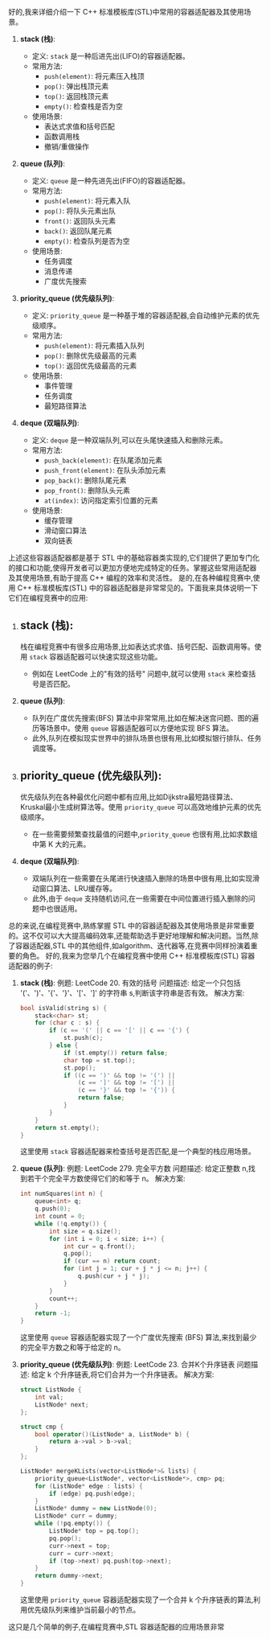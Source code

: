 好的,我来详细介绍一下 C++ 标准模板库(STL)中常用的容器适配器及其使用场景。

1. **stack (栈)**:
    - 定义: `stack` 是一种后进先出(LIFO)的容器适配器。
    - 常用方法:
        - `push(element)`: 将元素压入栈顶
        - `pop()`: 弹出栈顶元素
        - `top()`: 返回栈顶元素
        - `empty()`: 检查栈是否为空
    - 使用场景:
        - 表达式求值和括号匹配
        - 函数调用栈
        - 撤销/重做操作

2. **queue (队列)**:
    - 定义: `queue` 是一种先进先出(FIFO)的容器适配器。
    - 常用方法:
        - `push(element)`: 将元素入队
        - `pop()`: 将队头元素出队
        - `front()`: 返回队头元素
        - `back()`: 返回队尾元素
        - `empty()`: 检查队列是否为空
    - 使用场景:
        - 任务调度
        - 消息传递
        - 广度优先搜索

3. **priority_queue (优先级队列)**:
    - 定义: `priority_queue` 是一种基于堆的容器适配器,会自动维护元素的优先级顺序。
    - 常用方法:
        - `push(element)`: 将元素插入队列
        - `pop()`: 删除优先级最高的元素
        - `top()`: 返回优先级最高的元素
    - 使用场景:
        - 事件管理
        - 任务调度
        - 最短路径算法

4. **deque (双端队列)**:
    - 定义: `deque` 是一种双端队列,可以在头尾快速插入和删除元素。
    - 常用方法:
        - `push_back(element)`: 在队尾添加元素
        - `push_front(element)`: 在队头添加元素
        - `pop_back()`: 删除队尾元素
        - `pop_front()`: 删除队头元素
        - `at(index)`: 访问指定索引位置的元素
    - 使用场景:
        - 缓存管理
        - 滑动窗口算法
        - 双向链表

上述这些容器适配器都是基于 STL
中的基础容器类实现的,它们提供了更加专门化的接口和功能,使得开发者可以更加方便地完成特定的任务。掌握这些常用适配器及其使用场景,有助于提高
C++ 编程的效率和灵活性。
是的,在各种编程竞赛中,使用 C++ 标准模板库(STL)
中的容器适配器是非常常见的。下面我来具体说明一下它们在编程竞赛中的应用:

1. **stack (栈)**:
   -
   栈在编程竞赛中有很多应用场景,比如表达式求值、括号匹配、函数调用等。使用 `stack`
   容器适配器可以快速实现这些功能。
    - 例如在 LeetCode 上的"有效的括号"
      问题中,就可以使用 `stack` 来检查括号是否匹配。

2. **queue (队列)**:
    - 队列在广度优先搜索(BFS)
      算法中非常常用,比如在解决迷宫问题、图的遍历等场景中。使用 `queue`
      容器适配器可以方便地实现 BFS 算法。
    - 此外,队列在模拟现实世界中的排队场景也很有用,比如模拟银行排队、任务调度等。

3. **priority_queue (优先级队列)**:
   -
   优先级队列在各种最优化问题中都有应用,比如Dijkstra最短路径算法、Kruskal最小生成树算法等。使用 `priority_queue`
   可以高效地维护元素的优先级顺序。
    - 在一些需要频繁查找最值的问题中,`priority_queue`
      也很有用,比如求数组中第 K 大的元素。

4. **deque (双端队列)**:
    - 双端队列在一些需要在头尾进行快速插入删除的场景中很有用,比如实现滑动窗口算法、LRU缓存等。
    - 此外,由于 `deque` 支持随机访问,在一些需要在中间位置进行插入删除的问题中也很适用。

总的来说,在编程竞赛中,熟练掌握 STL
中的容器适配器及其使用场景是非常重要的。这不仅可以大大提高编码效率,还能帮助选手更好地理解和解决问题。当然,除了容器适配器,STL
中的其他组件,如algorithm、迭代器等,在竞赛中同样扮演着重要的角色。
好的,我来为您举几个在编程竞赛中使用 C++ 标准模板库(STL)
容器适配器的例子:

1. **stack (栈)**:
   例题: LeetCode 20. 有效的括号
   问题描述: 给定一个只包括 '('、')'、'{'、'}'、'['、']' 的字符串
   s,判断该字符串是否有效。
   解决方案:
   ```cpp
   bool isValid(string s) {
       stack<char> st;
       for (char c : s) {
           if (c == '(' || c == '[' || c == '{') {
               st.push(c);
           } else {
               if (st.empty()) return false;
               char top = st.top();
               st.pop();
               if ((c == ')' && top != '(') ||
                   (c == ']' && top != '[') ||
                   (c == '}' && top != '{')) {
                   return false;
               }
           }
       }
       return st.empty();
   }
   ```
   这里使用 `stack` 容器适配器来检查括号是否匹配,是一个典型的栈应用场景。

2. **queue (队列)**:
   例题: LeetCode 279. 完全平方数
   问题描述: 给定正整数 n,找到若干个完全平方数使得它们的和等于
   n。
   解决方案:
   ```cpp
   int numSquares(int n) {
       queue<int> q;
       q.push(0);
       int count = 0;
       while (!q.empty()) {
           int size = q.size();
           for (int i = 0; i < size; i++) {
               int cur = q.front();
               q.pop();
               if (cur == n) return count;
               for (int j = 1; cur + j * j <= n; j++) {
                   q.push(cur + j * j);
               }
           }
           count++;
       }
       return -1;
   }
   ```
   这里使用 `queue` 容器适配器实现了一个广度优先搜索 (BFS)
   算法,来找到最少的完全平方数之和等于给定的 n。

3. **priority_queue (优先级队列)**:
   例题: LeetCode 23. 合并K个升序链表
   问题描述: 给定 k 个升序链表,将它们合并为一个升序链表。
   解决方案:
   ```cpp
   struct ListNode {
       int val;
       ListNode* next;
   };
   
   struct cmp {
       bool operator()(ListNode* a, ListNode* b) {
           return a->val > b->val;
       }
   };
   
   ListNode* mergeKLists(vector<ListNode*>& lists) {
       priority_queue<ListNode*, vector<ListNode*>, cmp> pq;
       for (ListNode* edge : lists) {
           if (edge) pq.push(edge);
       }
       ListNode* dummy = new ListNode(0);
       ListNode* curr = dummy;
       while (!pq.empty()) {
           ListNode* top = pq.top();
           pq.pop();
           curr->next = top;
           curr = curr->next;
           if (top->next) pq.push(top->next);
       }
       return dummy->next;
   }
   ```
   这里使用 `priority_queue` 容器适配器实现了一个合并 k
   个升序链表的算法,利用优先级队列来维护当前最小的节点。

这只是几个简单的例子,在编程竞赛中,STL 容器适配器的应用场景非常